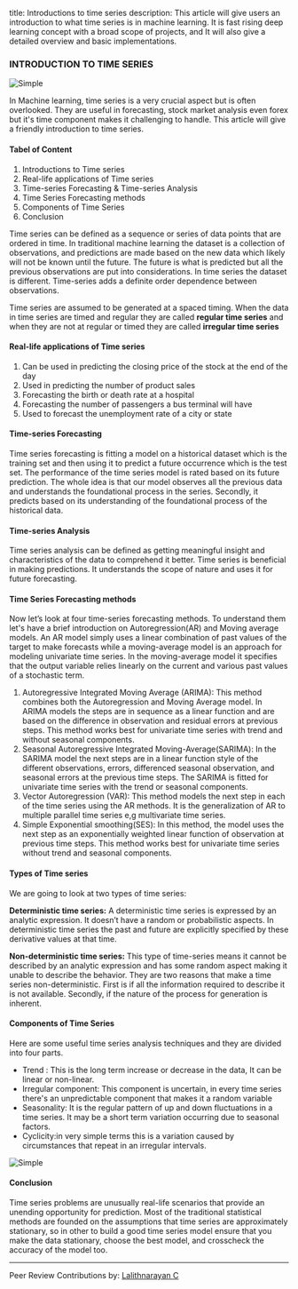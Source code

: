 title: Introductions to time series
description: This article will give users an introduction to what time series is in machine learning. It is fast rising deep learning concept with a broad scope of projects, and It will also give a detailed overview and basic implementations.

### INTRODUCTION TO TIME SERIES

![Simple](https://github.com/jamessandy/engineering-education/blob/new-article/articles/introduction-to-time-series/hero.jpg)

In Machine learning, time series is a very crucial aspect but is often overlooked. They are useful in forecasting, stock market analysis even forex but it's time component makes it challenging to handle. This article will give a friendly introduction to time series.

#### Tabel of Content
1. Introductions to Time series
2. Real-life applications of Time series
3. Time-series Forecasting & Time-series Analysis
4. Time Series Forecasting methods
5. Components of Time Series
6. Conclusion

Time series can be defined as a sequence or series of data points that are ordered in time. In traditional machine learning the dataset is a collection of observations, and predictions are made based on the new data which likely will not be known until the future. The future is what is predicted but all the previous observations are put into considerations. In time series the dataset is different. Time-series adds a definite order dependence between observations.

Time series are assumed to be generated at a spaced timing. When the data in time series are timed and regular they are called **regular time series** and when they are not at regular or timed they are called **irregular time series**

#### Real-life applications of Time series
1. Can be used in predicting the closing price of the stock at the end of the day
2. Used in predicting the number of product sales
3. Forecasting the birth or death rate at a hospital
4. Forecasting the number of passengers a bus terminal will have 
5. Used to forecast the unemployment rate of a city or state

#### Time-series Forecasting
Time series forecasting is fitting a model on a historical dataset which is the training set and then using it to predict a future occurrence which is the test set. The performance of the time series model is rated based on its future prediction. The whole idea is that our model observes all the previous data and understands the foundational process in the series. Secondly, it predicts based on its understanding of the foundational process of the historical data.

#### Time-series Analysis
Time series analysis can be defined as getting meaningful insight and characteristics of the data to comprehend it better. Time series is beneficial in making predictions. It understands the scope of nature and uses it for future forecasting.

#### Time Series Forecasting methods 
Now let’s look at four time-series forecasting methods. To understand them let's have a brief introduction on Autoregression(AR) and Moving average models. An AR model simply uses a linear combination of past values of the target to make forecasts while a moving-average model is an approach for modeling univariate time series. In the moving-average model it  specifies that the output variable relies linearly on the current and various past values of a stochastic term.

1. Autoregressive Integrated Moving Average (ARIMA): This method combines both the Autoregression and Moving Average model. In ARIMA models the steps are in sequence as a linear function and are based on the difference in observation and residual errors at previous steps. This method works best for univariate time series with trend and without seasonal components.
2. Seasonal Autoregressive Integrated Moving-Average(SARIMA): In the SARIMA model the next steps are in a linear function style of the different observations, errors, differenced seasonal observation, and seasonal errors at the previous time steps. The SARIMA is fitted for univariate time series with the trend or seasonal components.
3. Vector Autoregression (VAR): This method models the next step in each of the time series using the AR methods. It is the generalization of AR to multiple parallel time series e,g multivariate time series.
4. Simple Exponential smoothing(SES): In this method, the model uses the next step as an exponentially weighted linear function of observation at previous time steps. This method works best for univariate time series without trend and seasonal components.

#### Types of Time series
We are going to look at two types of time series:

**Deterministic time series:** A deterministic time series is expressed by an analytic expression. It doesn’t have a random or probabilistic aspects. In deterministic time series the past and future are explicitly specified by these derivative values at that time.

**Non-deterministic time series:** This type of time-series means it cannot be described by an analytic expression and has some random aspect making it unable to describe the behavior. They are two reasons that make a time series non-deterministic. First is if all the information required to describe it is not available. Secondly, if the nature of the process for generation is inherent.

#### Components of Time Series
Here are some useful time series analysis techniques and they are divided into four parts.

- Trend : This is the long term increase or decrease in the data, It can be linear or non-linear.
- Irregular component: This component is uncertain, in every time series there's an unpredictable component that makes it a random variable
- Seasonality: It is the regular pattern of up and down fluctuations in a time series. It may be a short term variation occurring due to seasonal factors.
- Cyclicity:in very simple terms this is a variation caused by circumstances that repeat in an irregular intervals.

![Simple](https://github.com/jamessandy/engineering-education/blob/new-article/articles/introduction-to-time-series/img.jpg)

#### Conclusion
Time series problems are unusually real-life scenarios that provide an unending opportunity for prediction. Most of the traditional statistical methods are founded on the assumptions that time series are approximately stationary, so in other to build a good time series model ensure that you make the data stationary, choose the best model, and crosscheck the accuracy of the model too.

---
Peer Review Contributions by: [Lalithnarayan C](/engineering-education/authors/lalithnarayan-c/)
